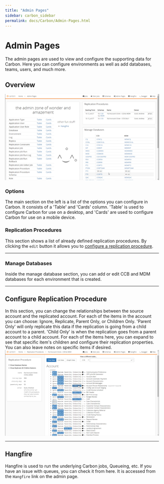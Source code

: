 ```yaml
---
title: "Admin Pages"
sidebar: carbon_sidebar
permalink: docs/Carbon/Admin-Pages.html
---
```


 
# Admin Pages 
The admin pages are used to view and configure the supporting data for Carbon. Here you can configure environments as well as add databases, teams, users, and much more. 
 
## Overview 
<img alt="Trellis-Logo" src="Media/Admin-Page.png"> 
 
### Options 
The main section on the left is a list of the options you can configure in Carbon. It consists of a 'Table' and 'Cards' column. 'Table' is used to configure Carbon for use on a desktop, and 'Cards' are used to configure Carbon for use on a mobile device. 
 
### Replication Procedures 
This section shows a list of already defined replication procedures. By clicking the `edit` button it allows you to [configure a replication procedure](#Configure-Replication-Procedure). 
 
--- 
### Manage Databases 
Inside the manage database section, you can add or edit CCB and MDM databases for each environment that is created. 
 
--- 
## Configure Replication Procedure 
In this section, you can change the relationships between the source account and the replicated account. For each of the items in the account you can choose: Ignore, Replicate, Parent Only, or Children Only. 'Parent Only' will only replicate this data if the replication is going from a child account to a parent. 'Child Only' is when the replication goes from a parent account to a child account. 
For each of the items here, you can expand to see that specific item's children and configure their replication properties. You can also leave notes on specific items if desired.  
<img src="Media/Replication-Procedure-Configuration.png"> 
 
--- 
## Hangfire 
Hangfire is used to run the underlying Carbon jobs, Queueing, etc. If you have an issue with queues, you can check it from here. It is accessed from the `Hangfire` link on the admin page. 

